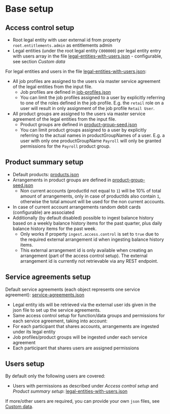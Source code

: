 # Base setup

## Access control setup
- Root legal entity with user external id from property `root.entitlements.admin` as entitlements admin
- Legal entities (under the root legal entity `C000000`) per legal entity entry with users array in the file [legal-entities-with-users.json](../src/main/resources/data/legal-entities-with-users.json) - configurable, see section *Custom data*

For legal entities and users in the file [legal-entities-with-users.json](../src/main/resources/data/legal-entities-with-users.json):
- All job profiles are assigned to the users via master service agreement of the legal entities from the input file.
    - Job profiles are defined in [job-profiles.json](../src/main/resources/data/job-profiles.json)
    - You can limit the job profiles assigned to a user by explicitly referring to one of the roles defined in the job profile. E.g. the `retail` role on a user will result in only assignment of the job profile `Retail User`.   
- All product groups are assigned to the users via master service agreement of the legal entities from the input file.
    - Product groups are defined in [product-group-seed.json](../src/main/resources/data/product-group-seed.json)
    - You can limit product groups assigned to a user by explicitly referring to the actual names in productGroupNames of a user. E.g. a user with only one productGroupName `Payroll` will only be granted permissions for the `Payroll` product group.

## Product summary setup
- Default products: [products.json](../src/main/resources/data/products.json)
- Arrangements in product groups are defined in [product-group-seed.json](../src/main/resources/data/product-group-seed.json)
    - Non current accounts (productId not equal to `1`) will be 10% of total amount of arrangements, only in case of productIds also contain `1`, otherwise the total amount will be used for the non current accounts.
- In case of current account arrangements random debit cards (configurable) are associated
- Additionally (by default disabled) possible to ingest balance history based on a weekly balance history items for the past quarter, plus daily balance history items for the past week.
    - Only works if property `ingest.access.control` is set to `true` due to the required external arrangement id when ingesting balance history items.
    - This external arrangement id is only available when creating an arrangement (part of the access control setup). The external arrangement id is currently not retrievable via any REST endpoint.

## Service agreements setup
Default service agreements (each object represents one service agreement): [service-agreements.json](../src/main/resources/data/service-agreements.json)
- Legal entity ids will be retrieved via the external user ids given in the json file to set up the service agreements.
- Same access control setup for function/data groups and permissions for each service agreement, taking into account:
- For each participant that shares accounts, arrangements are ingested under its legal entity
- Job profiles/product groups will be ingested under each service agreement
- Each participant that shares users are assigned permissions

## Users setup
By default only the following users are covered:
- Users with permissions as described under *Access control setup* and *Product summary setup*: [legal-entities-with-users.json](../src/main/resources/data/legal-entities-with-users.json)

If more/other users are required, you can provide your own `json` files, see [Custom data](CUSTOM_DATA.md).
